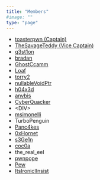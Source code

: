 ```yaml
---
title: "Members"
#image: ""
type: "page"
---
```


- [toasterpwn (Captain)](https://toasterpwn.github.io)
- [TheSavageTeddy (Vice Captain)](https://thesavageteddy.github.io)
- [q3st1on](https://twitter.com/q3st1on)
- [bradan](https://bradan.dev)
- [GhostCcamm](https://www.ghostccamm.com)
- [Loaf](file:///dev/null)
- [torry2](https://torrytw.ooo)
- [nullableVoidPtr](https://nullablevo.id.au/)
- [h04x3d](https://twitter.com/h04x3d)
- [anvbis](https://anvbis.au)
- [CyberQuacker](https://hatedpw.github.io/CyberQuackers/)
- \<DIV\>
- [msimonelli](https://twitter.com/_msimonelli)
- TurboPenguin
- [Panc4kes](https://jacksun.dev/)
- [0xHornet](https://twitter.com/0xHornet)
- [s3Ge1n](https://twitter.com/SeG3ln)
- [coc0a](https://twitter.com/coc0a__)
- the_real_eel
- [pwnpope](https://www.youtube.com/@pwnpope)
- [Pew](https://twitter.com/TheGrandPew)
- [ItsIronicIInsist](https://itsironiciinsist.github.io/)